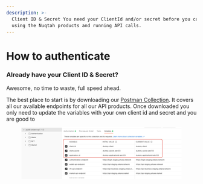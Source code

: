 ```yaml
---
description: >-
  Client ID & Secret You need your ClientId and/or secret before you can start
  using the Nuqtah products and running API calls.
---
```


# How to authenticate

### Already have your Client ID & Secret?

Awesome, no time to waste, full speed ahead.&#x20;

The best place to start is by downloading our [Postman Collection](https://documenter.getpostman.com/view/11995086/TzXwEdfX). It covers all our available endpoints for all our API products. Once downloaded you only need to update the variables with your own client id and secret and you are good to

<figure><img src="../.gitbook/assets/image.png" alt=""><figcaption></figcaption></figure>







###
